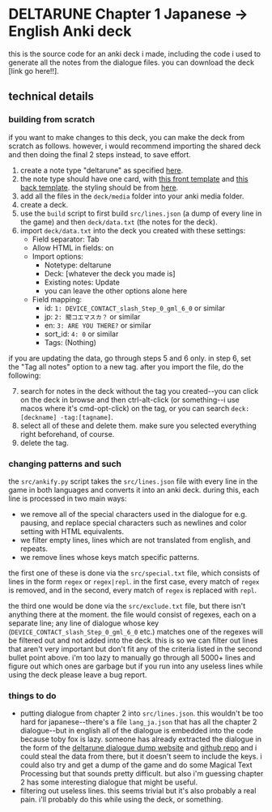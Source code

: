 # DELTARUNE Chapter 1 Japanese -> English Anki deck

this is the source code for an anki deck i made, including the code i used to generate all the notes from the dialogue files. you can download the deck [link go here!!].

## technical details

### building from scratch

if you want to make changes to this deck, you can make the deck from scratch as follows. however, i would recommend importing the shared deck and then doing the final 2 steps instead, to save effort.

1. create a note type "deltarune" as specified [here](deck/notetype.txt).
2. the note type should have one card, with [this front template](deck/templates/1-front.html) and [this back template](deck/templates/1-back.html). the styling should be from [here](deck/templates/styling.css).
3. add all the files in the `deck/media` folder into your anki media folder.
4. create a deck.
5. use the `build` script to first build `src/lines.json` (a dump of every line in the game) and then `deck/data.txt` (the notes for the deck).
6. import `deck/data.txt` into the deck you created with these settings:
    - Field separator: Tab
    - Allow HTML in fields: on
    - Import options:
        - Notetype: deltarune
        - Deck: [whatever the deck you made is]
        - Existing notes: Update
        - you can leave the other options alone here
    - Field mapping:
        - id: `1: DEVICE_CONTACT_slash_Step_0_gml_6_0` or similar
        - jp: `2: 聞コエマスカ？` or similar
        - en: `3: ARE YOU THERE?` or similar
        - sort_id: `4: 0` or similar
        - Tags: (Nothing)

if you are updating the data, go through steps 5 and 6 only. in step 6, set the "Tag all notes" option to a new tag. after you import the file, do the following:

7. search for notes in the deck without the tag you created--you can click on the deck in browse and then ctrl-alt-click (or something--i use macos where it's cmd-opt-click) on the tag, or you can search `deck:[deckname] -tag:[tagname]`.
8. select all of these and delete them. make sure you selected everything right beforehand, of course.
9. delete the tag.

### changing patterns and such

the `src/ankify.py` script takes the `src/lines.json` file with every line in the game in both languages and converts it into an anki deck. during this, each line is processed in two main ways:

- we remove all of the special characters used in the dialogue for e.g. pausing, and replace special characters such as newlines and color setting with HTML equivalents.
- we filter empty lines, lines which are not translated from english, and repeats.
- we remove lines whose keys match specific patterns.

the first one of these is done via the `src/special.txt` file, which consists of lines in the form `regex` or `regex|repl`. in the first case, every match of `regex` is removed, and in the second, every match of `regex` is replaced with `repl`.

the third one would be done via the `src/exclude.txt` file, but there isn't anything there at the moment. the file would consist of regexes, each on a separate line; any line of dialogue whose key (`DEVICE_CONTACT_slash_Step_0_gml_6_0` etc.) matches one of the regexes will be filtered out and not added into the deck. this is so we can filter out lines that aren't very important but don't fit any of the criteria listed in the second bullet point above. i'm too lazy to manually go through all 5000+ lines and figure out which ones are garbage but if you run into any useless lines while using the deck please leave a bug report.

### things to do

- putting dialogue from chapter 2 into `src/lines.json`. this wouldn't be too hard for japanese--there's a file `lang_ja.json` that has all the chapter 2 dialogue--but in english all of the dialogue is embedded into the code because toby fox is lazy. someone has already extracted the dialogue in the form of the [deltarune dialogue dump website](https://hushbugger.github.io/drdia/#) and [github repo](https://github.com/HushBugger/hushbugger.github.io) and i could steal the data from there, but it doesn't seem to include the keys. i could also try and get a dump of the game and do some Magical Text Processing but that sounds pretty difficult. but also i'm guessing chapter 2 has some interesting dialogue that might be useful.
- filtering out useless lines. this seems trivial but it's also probably a real pain. i'll probably do this while using the deck, or something.